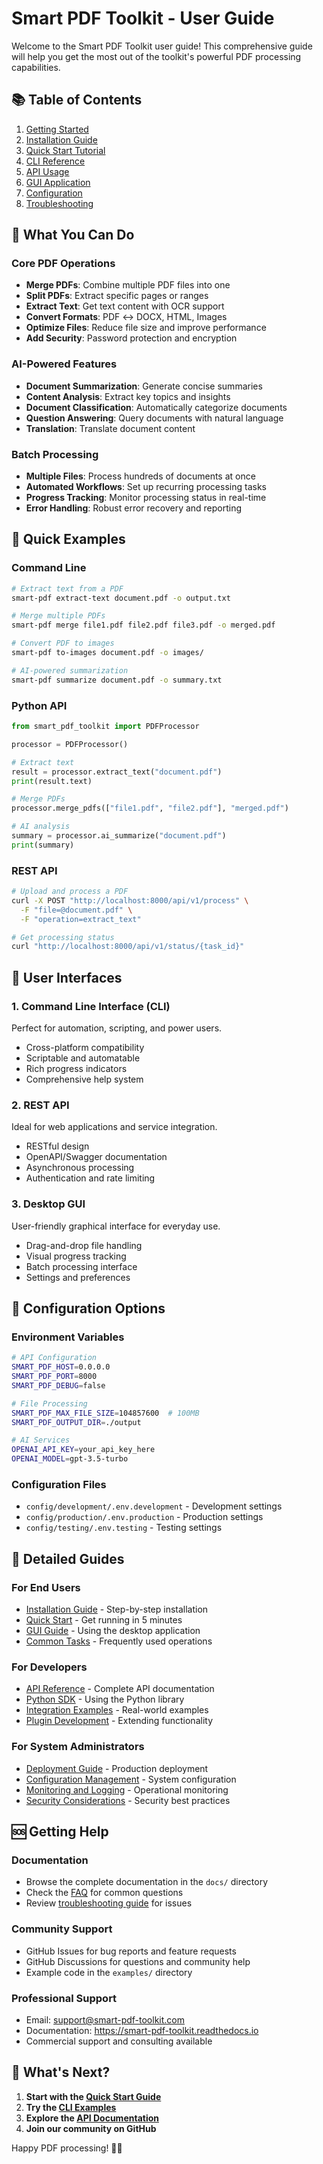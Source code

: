 # Smart PDF Toolkit - User Guide

Welcome to the Smart PDF Toolkit user guide! This comprehensive guide will help you get the most out of the toolkit's powerful PDF processing capabilities.

## 📚 Table of Contents

1. [Getting Started](getting-started.md)
2. [Installation Guide](installation.md)
3. [Quick Start Tutorial](../QUICKSTART.md)
4. [CLI Reference](cli-reference.md)
5. [API Usage](api-usage.md)
6. [GUI Application](gui-guide.md)
7. [Configuration](configuration.md)
8. [Troubleshooting](troubleshooting.md)

## 🎯 What You Can Do

### Core PDF Operations
- **Merge PDFs**: Combine multiple PDF files into one
- **Split PDFs**: Extract specific pages or ranges
- **Extract Text**: Get text content with OCR support
- **Convert Formats**: PDF ↔ DOCX, HTML, Images
- **Optimize Files**: Reduce file size and improve performance
- **Add Security**: Password protection and encryption

### AI-Powered Features
- **Document Summarization**: Generate concise summaries
- **Content Analysis**: Extract key topics and insights
- **Document Classification**: Automatically categorize documents
- **Question Answering**: Query documents with natural language
- **Translation**: Translate document content

### Batch Processing
- **Multiple Files**: Process hundreds of documents at once
- **Automated Workflows**: Set up recurring processing tasks
- **Progress Tracking**: Monitor processing status in real-time
- **Error Handling**: Robust error recovery and reporting

## 🚀 Quick Examples

### Command Line
```bash
# Extract text from a PDF
smart-pdf extract-text document.pdf -o output.txt

# Merge multiple PDFs
smart-pdf merge file1.pdf file2.pdf file3.pdf -o merged.pdf

# Convert PDF to images
smart-pdf to-images document.pdf -o images/

# AI-powered summarization
smart-pdf summarize document.pdf -o summary.txt
```

### Python API
```python
from smart_pdf_toolkit import PDFProcessor

processor = PDFProcessor()

# Extract text
result = processor.extract_text("document.pdf")
print(result.text)

# Merge PDFs
processor.merge_pdfs(["file1.pdf", "file2.pdf"], "merged.pdf")

# AI analysis
summary = processor.ai_summarize("document.pdf")
print(summary)
```

### REST API
```bash
# Upload and process a PDF
curl -X POST "http://localhost:8000/api/v1/process" \
  -F "file=@document.pdf" \
  -F "operation=extract_text"

# Get processing status
curl "http://localhost:8000/api/v1/status/{task_id}"
```

## 🎨 User Interfaces

### 1. Command Line Interface (CLI)
Perfect for automation, scripting, and power users.
- Cross-platform compatibility
- Scriptable and automatable
- Rich progress indicators
- Comprehensive help system

### 2. REST API
Ideal for web applications and service integration.
- RESTful design
- OpenAPI/Swagger documentation
- Asynchronous processing
- Authentication and rate limiting

### 3. Desktop GUI
User-friendly graphical interface for everyday use.
- Drag-and-drop file handling
- Visual progress tracking
- Batch processing interface
- Settings and preferences

## 🔧 Configuration Options

### Environment Variables
```bash
# API Configuration
SMART_PDF_HOST=0.0.0.0
SMART_PDF_PORT=8000
SMART_PDF_DEBUG=false

# File Processing
SMART_PDF_MAX_FILE_SIZE=104857600  # 100MB
SMART_PDF_OUTPUT_DIR=./output

# AI Services
OPENAI_API_KEY=your_api_key_here
OPENAI_MODEL=gpt-3.5-turbo
```

### Configuration Files
- `config/development/.env.development` - Development settings
- `config/production/.env.production` - Production settings
- `config/testing/.env.testing` - Testing settings

## 📖 Detailed Guides

### For End Users
- [Installation Guide](installation.md) - Step-by-step installation
- [Quick Start](../QUICKSTART.md) - Get running in 5 minutes
- [GUI Guide](gui-guide.md) - Using the desktop application
- [Common Tasks](common-tasks.md) - Frequently used operations

### For Developers
- [API Reference](../api/) - Complete API documentation
- [Python SDK](python-sdk.md) - Using the Python library
- [Integration Examples](../../examples/) - Real-world examples
- [Plugin Development](plugin-development.md) - Extending functionality

### For System Administrators
- [Deployment Guide](../deployment/) - Production deployment
- [Configuration Management](configuration.md) - System configuration
- [Monitoring and Logging](monitoring.md) - Operational monitoring
- [Security Considerations](security.md) - Security best practices

## 🆘 Getting Help

### Documentation
- Browse the complete documentation in the `docs/` directory
- Check the [FAQ](faq.md) for common questions
- Review [troubleshooting guide](troubleshooting.md) for issues

### Community Support
- GitHub Issues for bug reports and feature requests
- GitHub Discussions for questions and community help
- Example code in the `examples/` directory

### Professional Support
- Email: support@smart-pdf-toolkit.com
- Documentation: https://smart-pdf-toolkit.readthedocs.io
- Commercial support and consulting available

## 🎉 What's Next?

1. **Start with the [Quick Start Guide](../QUICKSTART.md)**
2. **Try the [CLI Examples](../../examples/cli/)**
3. **Explore the [API Documentation](../api/)**
4. **Join our community on GitHub**

Happy PDF processing! 📄✨